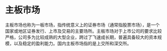 # 主板市场

主板市场也称为一板市场，指传统意义上的证券市场（通常指股票市场），是一个国家或地区证券发行、上市及交易的主要场所。主板市场对于上市公司的要求比较严格，公司多为比较成熟的大型企业，跨过了飞速成长期，普遍具备较大的资本规模，以及稳定的盈利能力。国内主板市场指的是上交所和深交所。


